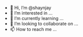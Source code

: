 - 👋 Hi, I’m @shaynjay
- 👀 I’m interested in ...
- 🌱 I’m currently learning ...
- 💞️ I’m looking to collaborate on ...
- 📫 How to reach me ...

<!---
shaynjay/shaynjay is a ✨ special ✨ repository because its `README.md` (this file) appears on your GitHub profile.
You can click the Preview link to take a look at your changes.
--->
